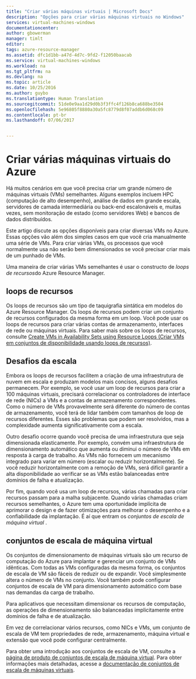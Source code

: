 ```yaml
---
title: "Criar várias máquinas virtuais | Microsoft Docs"
description: "Opções para criar várias máquinas virtuais no Windows"
services: virtual-machines-windows
documentationcenter: 
author: gbowerman
manager: timlt
editor: 
tags: azure-resource-manager
ms.assetid: dfc1d1bb-a47d-4d7c-9fd2-f12050baacab
ms.service: virtual-machines-windows
ms.workload: na
ms.tgt_pltfrm: na
ms.devlang: na
ms.topic: article
ms.date: 10/25/2016
ms.author: guybo
ms.translationtype: Human Translation
ms.sourcegitcommit: 51de0e9aa1d29d0b3f3ffc4f126b8ca688be3504
ms.openlocfilehash: 5e96805f8880a30a5fc8779d8f07addb6d068c09
ms.contentlocale: pt-br
ms.lasthandoff: 07/06/2017


---
```

# <a name="create-multiple-azure-virtual-machines"></a>Criar várias máquinas virtuais do Azure
Há muitos cenários em que você precisa criar um grande número de máquinas virtuais (VMs) semelhantes. Alguns exemplos incluem HPC (computação de alto desempenho), análise de dados em grande escala, servidores de camada intermediária ou back-end escalonáveis e, muitas vezes, sem monitoração de estado (como servidores Web) e bancos de dados distribuídos.

Este artigo discute as opções disponíveis para criar diversas VMs no Azure. Essas opções vão além dos simples casos em que você cria manualmente uma série de VMs. Para criar várias VMs, os processos que você normalmente usa não serão bem dimensionados se você precisar criar mais de um punhado de VMs.

Uma maneira de criar várias VMs semelhantes é usar o constructo de *loops de recursos*do Azure Resource Manager.

## <a name="resource-loops"></a>loops de recursos
Os loops de recursos são um tipo de taquigrafia sintática em modelos do Azure Resource Manager. Os loops de recursos podem criar um conjunto de recursos configurados da mesma forma em um loop. Você pode usar os loops de recursos para criar várias contas de armazenamento, interfaces de rede ou máquinas virtuais. Para saber mais sobre os loops de recursos, consulte [Create VMs in Availability Sets using Resource Loops (Criar VMs em conjuntos de disponibilidade usando loops de recursos)](https://azure.microsoft.com/documentation/templates/201-vm-copy-index-loops/).

## <a name="challenges-of-scale"></a>Desafios da escala
Embora os loops de recursos facilitem a criação de uma infraestrutura de nuvem em escala e produzam modelos mais concisos, alguns desafios permanecem. Por exemplo, se você usar um loop de recursos para criar a 100 máquinas virtuais, precisará correlacionar os controladores de interface de rede (NICs) a VMs e a contas de armazenamento correspondentes. Como o número de VMs provavelmente será diferente do número de contas de armazenamento, você terá de lidar também com tamanhos de loop de recursos diferentes. Esses são problemas que podem ser resolvidos, mas a complexidade aumenta significativamente com a escala.

Outro desafio ocorre quando você precisa de uma infraestrutura que seja dimensionada elasticamente. Por exemplo, convém uma infraestrutura de dimensionamento automático que aumenta ou diminui o número de VMs em resposta à carga de trabalho. As VMs não fornecem um mecanismo integrado para variar em número (escalar ou reduzir horizontalmente). Se você reduzir horizontalmente com a remoção de VMs, será difícil garantir a alta disponibilidade ao verificar se as VMs estão balanceadas entre domínios de falha e atualização.

Por fim, quando você usa um loop de recursos, várias chamadas para criar recursos passam para a malha subjacente. Quando várias chamadas criam recursos semelhantes, o Azure tem uma oportunidade implícita de aprimorar o design e de fazer otimizações para melhorar o desempenho e a confiabilidade da implantação. É aí que entram os *conjuntos de escala de máquina virtual* .

## <a name="virtual-machine-scale-sets"></a>conjuntos de escala de máquina virtual
Os conjuntos de dimensionamento de máquinas virtuais são um recurso de computação do Azure para implantar e gerenciar um conjunto de VMs idênticas. Com todas as VMs configuradas da mesma forma, os conjuntos de escala de VM são fáceis de reduzir ou de expandir. Você simplesmente altera o número de VMs no conjunto. Você também pode configurar conjuntos de escala de VM para dimensionamento automático com base nas demandas da carga de trabalho.

Para aplicativos que necessitam dimensionar os recursos de computação, as operações de dimensionamento são balanceadas implicitamente entre domínios de falha e de atualização.

Em vez de correlacionar vários recursos, como NICs e VMs, um conjunto de escala de VM tem propriedades de rede, armazenamento, máquina virtual e extensão que você pode configurar centralmente.

Para obter uma introdução aos conjuntos de escala de VM, consulte a [página de produto de conjuntos de escala de máquina virtual](https://azure.microsoft.com/services/virtual-machine-scale-sets/). Para obter informações mais detalhadas, acesse a [documentação de conjuntos de escala de máquinas virtuais](https://azure.microsoft.com/documentation/services/virtual-machine-scale-sets/).


